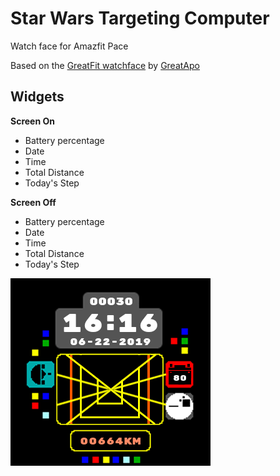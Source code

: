 # Star Wars Targeting Computer
Watch face for Amazfit Pace

Based on the [GreatFit watchface](https://github.com/GreatApo/GreatFit) by [GreatApo](https://github.com/GreatApo)

## Widgets

**Screen On**
 - Battery percentage
 - Date
 - Time
 - Total Distance
 - Today's Step
 
**Screen Off**
 - Battery percentage
 - Date
 - Time
 - Total Distance
 - Today's Step

![enter image description here](https://raw.githubusercontent.com/johnchrisdc/Star-Wars-Targeting-Computer/master/app/src/main/res/drawable/preview.png)
